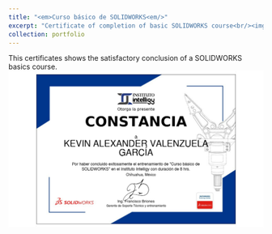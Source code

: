 ```yaml
---
title: "<em>Curso básico de SOLIDWORKS<em/>"
excerpt: "Certificate of completion of basic SOLIDWORKS course<br/><img src='certificate-of-completion-for-curso-basico-de-solidworks.jpg' width='500' height='300'>"
collection: portfolio
---
```


This certificates shows the satisfactory conclusion of a SOLIDWORKS basics course.
![SOLIDWORKS basics course certificate](/assets/images/certificate-of-completion-for-curso-basico-de-solidworks.jpg)
